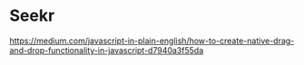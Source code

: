 # Seekr

https://medium.com/javascript-in-plain-english/how-to-create-native-drag-and-drop-functionality-in-javascript-d7940a3f55da
